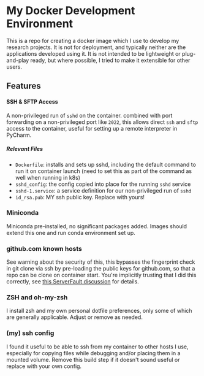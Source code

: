 # My Docker Development Environment

This is a repo for creating a docker image which I use to develop my research projects. It is not for deployment, and typically neither are the applications developed using it. It is not intended to be lightweight or plug-and-play ready, but where possible, I tried to make it extensible for other users.

## Features

#### SSH & SFTP Access
A non-privileged run of `sshd` on the container. combined with port forwarding on a non-privileged port like `2022`, this allows direct `ssh` and `sftp` access to the container, useful for setting up a remote interpreter in PyCharm.

##### Relevant Files
- `Dockerfile`: installs and sets up sshd, including the default command to run it on container launch (need to set this as part of the command as well when running in k8s)
- `sshd_config`: the config copied into place for the running `sshd` service
- `sshd-1.service`: a service definition for our non-privileged run of `sshd`
- `id_rsa.pub`: MY ssh public key. Replace with yours!

### Miniconda

Miniconda pre-installed, no significant packages added. Images should extend this one and run conda environment set up.

### github.com known hosts

See warning about the security of this, this bypasses the fingerprint check in git clone via ssh by pre-loading the public keys for github.com, so that a repo can be clone on container start. You're implicitly trusting that I did this correctly, see [this ServerFault discussion](https://serverfault.com/a/701637) for details.

### ZSH and oh-my-zsh

I install zsh and my own personal dotfile preferences, only some of which are generally applicable. Adjust or remove as needed.

### (my) ssh config

I found it useful to be able to ssh from my container to other hosts I use, especially for copying files while debugging and/or placing them in a mounted volume. Remove this build step if it doesn't sound useful or replace with your own config.
